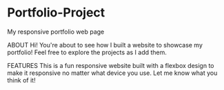 # Portfolio-Project
My responsive portfolio web page

ABOUT
Hi! You're about to see how I built a website to showcase my portfolio! Feel free to explore the projects as I add them.

FEATURES
This is a fun responsive website built with a flexbox design to make it responsive no matter what device you use.
Let me know what you think of it!
